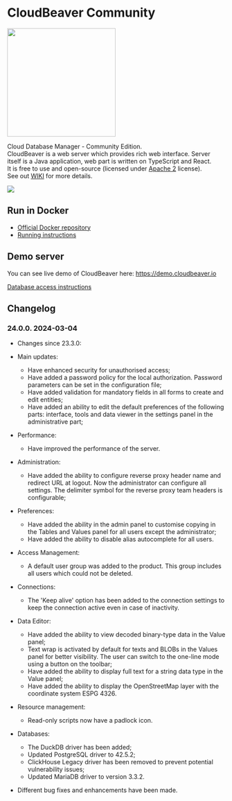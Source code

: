 # CloudBeaver Community

<img src="https://github.com/dbeaver/cloudbeaver/wiki/images/cloudbeaver-logo.png" width="250"/>

Cloud Database Manager - Community Edition.  
CloudBeaver is a web server which provides rich web interface. Server itself is a Java application, web part is written on TypeScript and React.  
It is free to use and open-source (licensed under [Apache 2](https://github.com/dbeaver/cloudbeaver/blob/devel/LICENSE) license).  
See out [WIKI](https://github.com/dbeaver/cloudbeaver/wiki) for more details.  

![](https://github.com/dbeaver/cloudbeaver/wiki/images/demo_screenshot_1.png)

## Run in Docker

- [Official Docker repository](https://hub.docker.com/r/dbeaver/cloudbeaver)
- [Running instructions](https://github.com/dbeaver/cloudbeaver/wiki/Run-Docker-Container)

## Demo server

You can see live demo of CloudBeaver here: https://demo.cloudbeaver.io  

[Database access instructions](https://github.com/dbeaver/cloudbeaver/wiki/Demo-Server)

## Changelog


### 24.0.0. 2024-03-04
  - Changes since 23.3.0:

- Main updates:
  - Have enhanced security for unauthorised access;
  - Have added a password policy for the local authorization. Password parameters can be set in the configuration file;
  - Have added validation for mandatory fields in all forms to create and edit entities;
  - Have added an ability to edit the default preferences of the following parts: interface, tools and data viewer in the settings panel in the administrative part;
- Performance:
  - Have improved the performance of the server.
- Administration:
  - Have added the ability to configure reverse proxy header name and redirect URL at logout. Now the administrator can configure all settings. The delimiter symbol for the reverse proxy team headers is configurable;
- Preferences:
  - Have added the ability in the admin panel to customise copying in the Tables and Values panel for all users except the administrator;
  - Have added the ability to disable alias autocomplete for all users.
- Access Management:
  - A default user group was added to the product. This group includes all users which could not be deleted.
- Connections:
  - The 'Keep alive' option has been added to the connection settings to keep the connection active even in case of inactivity.
- Data Editor: 
  - Have added the ability to view decoded binary-type data in the Value panel;
  - Text wrap is activated by default for texts and BLOBs in the Values panel for better visibility. The user can switch to the one-line mode using a button on the toolbar;
  - Have added the ability to display full text for a string data type in the Value panel;
  - Have added the ability to display the OpenStreetMap layer with the coordinate system ESPG 4326.
- Resource management:
  - Read-only scripts now have a padlock icon.
- Databases:
  - The DuckDB driver has been added;
  - Updated PostgreSQL driver to 42.5.2;
  - ClickHouse Legacy driver has been removed to prevent potential vulnerability issues;
  - Updated MariaDB driver to version 3.3.2.
- Different bug fixes and enhancements have been made.
